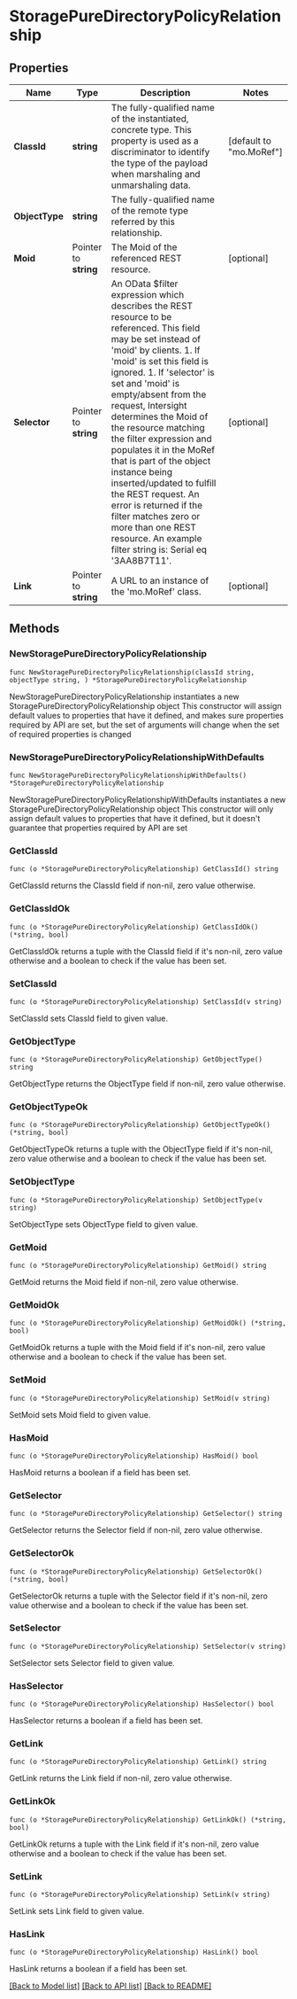 # StoragePureDirectoryPolicyRelationship

## Properties

Name | Type | Description | Notes
------------ | ------------- | ------------- | -------------
**ClassId** | **string** | The fully-qualified name of the instantiated, concrete type. This property is used as a discriminator to identify the type of the payload when marshaling and unmarshaling data. | [default to "mo.MoRef"]
**ObjectType** | **string** | The fully-qualified name of the remote type referred by this relationship. | 
**Moid** | Pointer to **string** | The Moid of the referenced REST resource. | [optional] 
**Selector** | Pointer to **string** | An OData $filter expression which describes the REST resource to be referenced. This field may be set instead of &#39;moid&#39; by clients. 1. If &#39;moid&#39; is set this field is ignored. 1. If &#39;selector&#39; is set and &#39;moid&#39; is empty/absent from the request, Intersight determines the Moid of the resource matching the filter expression and populates it in the MoRef that is part of the object instance being inserted/updated to fulfill the REST request. An error is returned if the filter matches zero or more than one REST resource. An example filter string is: Serial eq &#39;3AA8B7T11&#39;. | [optional] 
**Link** | Pointer to **string** | A URL to an instance of the &#39;mo.MoRef&#39; class. | [optional] 

## Methods

### NewStoragePureDirectoryPolicyRelationship

`func NewStoragePureDirectoryPolicyRelationship(classId string, objectType string, ) *StoragePureDirectoryPolicyRelationship`

NewStoragePureDirectoryPolicyRelationship instantiates a new StoragePureDirectoryPolicyRelationship object
This constructor will assign default values to properties that have it defined,
and makes sure properties required by API are set, but the set of arguments
will change when the set of required properties is changed

### NewStoragePureDirectoryPolicyRelationshipWithDefaults

`func NewStoragePureDirectoryPolicyRelationshipWithDefaults() *StoragePureDirectoryPolicyRelationship`

NewStoragePureDirectoryPolicyRelationshipWithDefaults instantiates a new StoragePureDirectoryPolicyRelationship object
This constructor will only assign default values to properties that have it defined,
but it doesn't guarantee that properties required by API are set

### GetClassId

`func (o *StoragePureDirectoryPolicyRelationship) GetClassId() string`

GetClassId returns the ClassId field if non-nil, zero value otherwise.

### GetClassIdOk

`func (o *StoragePureDirectoryPolicyRelationship) GetClassIdOk() (*string, bool)`

GetClassIdOk returns a tuple with the ClassId field if it's non-nil, zero value otherwise
and a boolean to check if the value has been set.

### SetClassId

`func (o *StoragePureDirectoryPolicyRelationship) SetClassId(v string)`

SetClassId sets ClassId field to given value.


### GetObjectType

`func (o *StoragePureDirectoryPolicyRelationship) GetObjectType() string`

GetObjectType returns the ObjectType field if non-nil, zero value otherwise.

### GetObjectTypeOk

`func (o *StoragePureDirectoryPolicyRelationship) GetObjectTypeOk() (*string, bool)`

GetObjectTypeOk returns a tuple with the ObjectType field if it's non-nil, zero value otherwise
and a boolean to check if the value has been set.

### SetObjectType

`func (o *StoragePureDirectoryPolicyRelationship) SetObjectType(v string)`

SetObjectType sets ObjectType field to given value.


### GetMoid

`func (o *StoragePureDirectoryPolicyRelationship) GetMoid() string`

GetMoid returns the Moid field if non-nil, zero value otherwise.

### GetMoidOk

`func (o *StoragePureDirectoryPolicyRelationship) GetMoidOk() (*string, bool)`

GetMoidOk returns a tuple with the Moid field if it's non-nil, zero value otherwise
and a boolean to check if the value has been set.

### SetMoid

`func (o *StoragePureDirectoryPolicyRelationship) SetMoid(v string)`

SetMoid sets Moid field to given value.

### HasMoid

`func (o *StoragePureDirectoryPolicyRelationship) HasMoid() bool`

HasMoid returns a boolean if a field has been set.

### GetSelector

`func (o *StoragePureDirectoryPolicyRelationship) GetSelector() string`

GetSelector returns the Selector field if non-nil, zero value otherwise.

### GetSelectorOk

`func (o *StoragePureDirectoryPolicyRelationship) GetSelectorOk() (*string, bool)`

GetSelectorOk returns a tuple with the Selector field if it's non-nil, zero value otherwise
and a boolean to check if the value has been set.

### SetSelector

`func (o *StoragePureDirectoryPolicyRelationship) SetSelector(v string)`

SetSelector sets Selector field to given value.

### HasSelector

`func (o *StoragePureDirectoryPolicyRelationship) HasSelector() bool`

HasSelector returns a boolean if a field has been set.

### GetLink

`func (o *StoragePureDirectoryPolicyRelationship) GetLink() string`

GetLink returns the Link field if non-nil, zero value otherwise.

### GetLinkOk

`func (o *StoragePureDirectoryPolicyRelationship) GetLinkOk() (*string, bool)`

GetLinkOk returns a tuple with the Link field if it's non-nil, zero value otherwise
and a boolean to check if the value has been set.

### SetLink

`func (o *StoragePureDirectoryPolicyRelationship) SetLink(v string)`

SetLink sets Link field to given value.

### HasLink

`func (o *StoragePureDirectoryPolicyRelationship) HasLink() bool`

HasLink returns a boolean if a field has been set.


[[Back to Model list]](../README.md#documentation-for-models) [[Back to API list]](../README.md#documentation-for-api-endpoints) [[Back to README]](../README.md)


